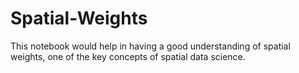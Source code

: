 # Spatial-Weights

This notebook would help in having a good understanding of spatial weights, one of the key concepts of spatial data science.
